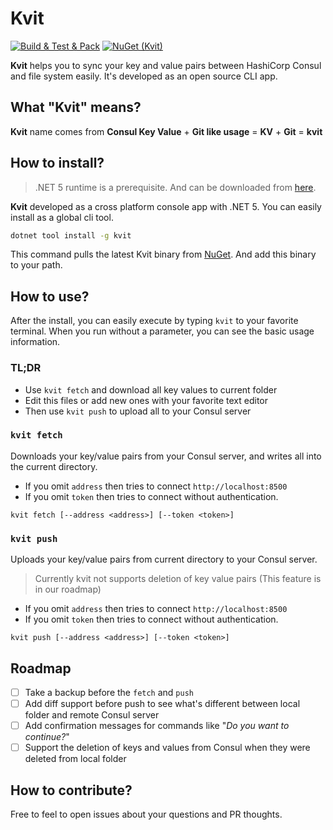 # Kvit

[![Build & Test & Pack](https://github.com/sadedil/kvit/workflows/Build%20&%20Test%20&%20Pack/badge.svg)](https://github.com/sadedil/kvit/actions)
[![NuGet (Kvit)](https://img.shields.io/nuget/v/Kvit.svg)](https://www.nuget.org/packages/Kvit/)

**Kvit** helps you to sync your key and value pairs between HashiCorp Consul and file system easily. It's developed as an open source CLI app.

## What "Kvit" means?

**Kvit** name comes from **Consul Key Value** + **Git like usage** = **KV** + **Git** = **kvit**

## How to install?

> .NET 5 runtime is a prerequisite. And can be downloaded from [here](https://dotnet.microsoft.com/download).
> 
**Kvit** developed as a cross platform console app with .NET 5. You can easily install as a global cli tool.

```bash
dotnet tool install -g kvit
```

This command pulls the latest Kvit binary from [NuGet](https://www.nuget.org/packages/Kvit/). And add this binary to your path.

## How to use?

After the install, you can easily execute by typing `kvit` to your favorite terminal. When you run without a parameter, you can see the basic usage information.

### TL;DR

- Use `kvit fetch` and download all key values to current folder
- Edit this files or add new ones with your favorite text editor
- Then use `kvit push` to upload all to your Consul server

### `kvit fetch`

Downloads your key/value pairs from your Consul server, and writes all into the current directory.

- If you omit `address` then tries to connect ``http://localhost:8500``
- If you omit `token` then tries to connect without authentication.

```
kvit fetch [--address <address>] [--token <token>]
```

### `kvit push`

Uploads your key/value pairs from current directory to your Consul server.

>Currently kvit not supports deletion of key value pairs (This feature is in our roadmap)

- If you omit `address` then tries to connect ``http://localhost:8500``
- If you omit `token` then tries to connect without authentication.

```
kvit push [--address <address>] [--token <token>]
```

## Roadmap

 - [ ] Take a backup before the `fetch` and `push`  
 - [ ] Add diff support before push to see what's different between local folder and remote Consul server
 - [ ] Add confirmation messages for commands like "*Do you want to continue?*"
 - [ ] Support the deletion of keys and values from Consul when they were deleted from local folder

## How to contribute?

Free to feel to open issues about your questions and PR thoughts.